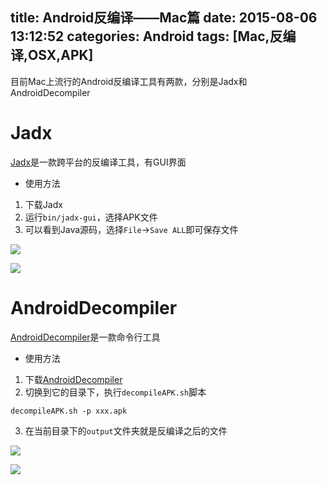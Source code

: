 title: Android反编译——Mac篇
date: 2015-08-06 13:12:52
categories: Android
tags: [Mac,反编译,OSX,APK]
---
目前Mac上流行的Android反编译工具有两款，分别是Jadx和AndroidDecompiler
<!--more-->
# Jadx
[Jadx](https://github.com/skylot/jadx)是一款跨平台的反编译工具，有GUI界面

- 使用方法
1. 下载Jadx
2. 运行`bin/jadx-gui`，选择APK文件
3. 可以看到Java源码，选择`File`->`Save ALL`即可保存文件

![](/img/15080601.png)

![](/img/15080602.png)

# AndroidDecompiler
[AndroidDecompiler](https://github.com/dirkvranckaert/AndroidDecompiler)是一款命令行工具

- 使用方法
1. 下载[AndroidDecompiler](https://github.com/dirkvranckaert/AndroidDecompiler)
2. 切换到它的目录下，执行`decompileAPK.sh`脚本
```
decompileAPK.sh -p xxx.apk
```
3. 在当前目录下的`output`文件夹就是反编译之后的文件

![](/img/15080603.png)

![](/img/15080604.png)